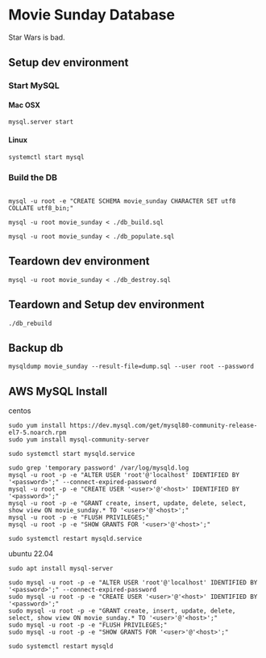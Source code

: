 # Movie Sunday Database

Star Wars is bad.


## Setup dev environment

### Start MySQL
#### Mac OSX
```
mysql.server start
```

#### Linux
```
systemctl start mysql
```

### Build the DB
```

mysql -u root -e "CREATE SCHEMA movie_sunday CHARACTER SET utf8 COLLATE utf8_bin;"

mysql -u root movie_sunday < ./db_build.sql

mysql -u root movie_sunday < ./db_populate.sql

```

## Teardown dev environment

```
mysql -u root movie_sunday < ./db_destroy.sql
```

## Teardown and Setup dev environment

```
./db_rebuild
```

## Backup db

```
mysqldump movie_sunday --result-file=dump.sql --user root --password
```

## AWS MySQL Install
centos
```
sudo yum install https://dev.mysql.com/get/mysql80-community-release-el7-5.noarch.rpm
sudo yum install mysql-community-server

sudo systemctl start mysqld.service

sudo grep 'temporary password' /var/log/mysqld.log
mysql -u root -p -e "ALTER USER 'root'@'localhost' IDENTIFIED BY '<password>';" --connect-expired-password
mysql -u root -p -e "CREATE USER '<user>'@'<host>' IDENTIFIED BY '<password>';"
mysql -u root -p -e "GRANT create, insert, update, delete, select, show view ON movie_sunday.* TO '<user>'@'<host>';"
mysql -u root -p -e "FLUSH PRIVILEGES;"
mysql -u root -p -e "SHOW GRANTS FOR '<user>'@'<host>';"

sudo systemctl restart mysqld.service
```

ubuntu 22.04
```
sudo apt install mysql-server

sudo mysql -u root -p -e "ALTER USER 'root'@'localhost' IDENTIFIED BY '<password>';" --connect-expired-password
sudo mysql -u root -p -e "CREATE USER '<user>'@'<host>' IDENTIFIED BY '<password>';"
sudo mysql -u root -p -e "GRANT create, insert, update, delete, select, show view ON movie_sunday.* TO '<user>'@'<host>';"
sudo mysql -u root -p -e "FLUSH PRIVILEGES;"
sudo mysql -u root -p -e "SHOW GRANTS FOR '<user>'@'<host>';"

sudo systemctl restart mysqld

```